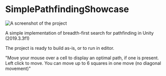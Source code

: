 # SimplePathfindingShowcase

![A screenshot of the project](https://images.squarespace-cdn.com/content/v1/5729394f3c44d8c2753c462a/1584672571770-WPHS8Y5B6SRTQR9VUFA8/ke17ZwdGBToddI8pDm48kKfvo_-D4BWGSfltDy1THicUqsxRUqqbr1mOJYKfIPR7LoDQ9mXPOjoJoqy81S2I8N_N4V1vUb5AoIIIbLZhVYxCRW4BPu10St3TBAUQYVKcw9UWLlz9iO3haQH6uTxCdEb8nIjfK8SWC0YsHdTOpmjN7ammp6Ss5dDnfRtqA_Y0/pathfinding.png?format=1000w)

 A simple implementation of breadth-first search for pathfinding in Unity (2019.3.3f1)

 The project is ready to build as-is, or to run in editor.

"Move your mouse over a cell to display an optimal path, if one is present. Left click to move. You can move up to 6 squares in one move (no diagonal movement)"
